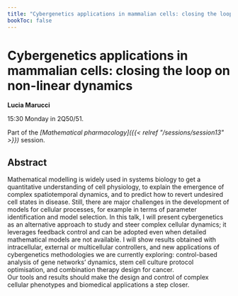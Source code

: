 ```yaml
---
title: "Cybergenetics applications in mammalian cells: closing the loop on non-linear dynamics"
bookToc: false
---
```


# Cybergenetics applications in mammalian cells: closing the loop on non-linear dynamics

**Lucia Marucci**

15:30 Monday in 2Q50/51.

Part of the *[Mathematical pharmacology]({{< relref "/sessions/session13" >}})* session.

## Abstract

Mathematical modelling is widely used in systems biology to get a quantitative understanding of cell physiology, to explain the emergence of complex spatiotemporal dynamics, and to predict how to revert undesired cell states in disease. Still, there are major challenges in the development of models for cellular processes, for example in terms of parameter identification and model selection. 
In this talk, I will present cybergenetics as an alternative approach to study and steer complex cellular dynamics; it leverages feedback control and can be adopted even when detailed mathematical models are not available. I will show results obtained with intracellular, external or multicellular controllers, and new applications of cybergenetics methodologies we are currently exploring: control-based analysis of gene networks’ dynamics, stem cell culture protocol optimisation, and combination therapy design for cancer.  
Our tools and results should make the design and control of complex cellular phenotypes and biomedical applications a step closer.  


